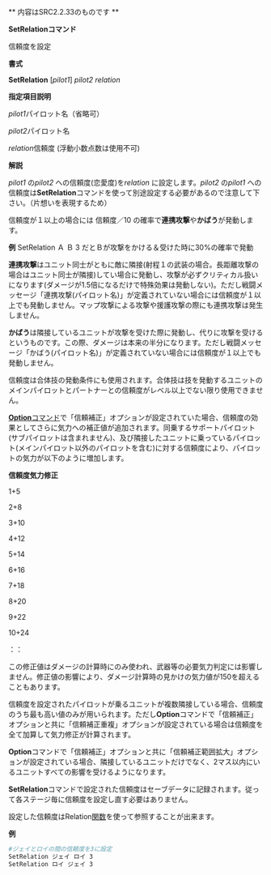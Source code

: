 ** 内容はSRC2.2.33のものです **

**SetRelationコマンド**

信頼度を設定

**書式**

**SetRelation** [*pilot1*] *pilot2* *relation*

**指定項目説明**

*pilot1*パイロット名（省略可）

*pilot2*パイロット名

*relation*信頼度 (浮動小数点数は使用不可)

**解説**

*pilot1* の*pilot2* への信頼度(恋愛度)を*relation* に設定します。*pilot2* の*pilot1* への信頼度は**SetRelation**コマンドを使って別途設定する必要があるので注意して下さい。（片想いを表現するため）

信頼度が１以上の場合には 信頼度／10 の確率で**連携攻撃**や**かばう**が発動します。

**例** SetRelation Ａ Ｂ 3 だとＢが攻撃をかける＆受けた時に30%の確率で発動

**連携攻撃**はユニット同士がともに敵に隣接(射程１の武装の場合。長距離攻撃の場合はユニット同士が隣接)してい場合に発動し、攻撃が必ずクリティカル扱いになります(ダメージが1.5倍になるだけで特殊効果は発動しない)。ただし戦闘メッセージ「連携攻撃(パイロット名)」が定義されていない場合には信頼度が１以上でも発動しません。マップ攻撃による攻撃や援護攻撃の際にも連携攻撃は発生しません。

**かばう**は隣接しているユニットが攻撃を受けた際に発動し、代りに攻撃を受けるというものです。この際、ダメージは本来の半分になります。ただし戦闘メッセージ「かばう(パイロット名)」が定義されていない場合には信頼度が１以上でも発動しません。

信頼度は合体技の発動条件にも使用されます。合体技は技を発動するユニットのメインパイロットとパートナーとの信頼度がレベル以上でない限り使用できません。

[**Option**コマンド](Optionコマンド.md)で「信頼補正」オプションが設定されていた場合、信頼度の効果としてさらに気力への補正値が追加されます。同乗するサポートパイロット(サブパイロットは含まれません)、及び隣接したユニットに乗っているパイロット(メインパイロット以外のパイロットを含む)に対する信頼度により、パイロットの気力が以下のように増加します。

**信頼度気力修正**

1+5

2+8

3+10

4+12

5+14

6+16

7+18

8+20

9+22

10+24

：：

この修正値はダメージの計算時にのみ使われ、武器等の必要気力判定には影響しません。修正値の影響により、ダメージ計算時の見かけの気力値が150を超えることもあります。

信頼度を設定されたパイロットが乗るユニットが複数隣接している場合、信頼度のうち最も高い値のみが用いられます。ただし**Option**コマンドで「信頼補正」オプションと共に「信頼補正重複」オプションが設定されている場合は信頼度を全て加算して気力修正が計算されます。

**Option**コマンドで「信頼補正」オプションと共に「信頼補正範囲拡大」オプションが設定されている場合、隣接しているユニットだけでなく、2マス以内にいるユニットすべての影響を受けるようになります。

**SetRelation**コマンドで設定された信頼度はセーブデータに記録されます。従って各ステージ毎に信頼度を設定し直す必要はありません。

設定した信頼度はRelation[関数](関数.md)を使って参照することが出来ます。

**例**
```sh
#ジェイとロイの間の信頼度を3に設定
SetRelation ジェイ ロイ 3
SetRelation ロイ ジェイ 3
```

